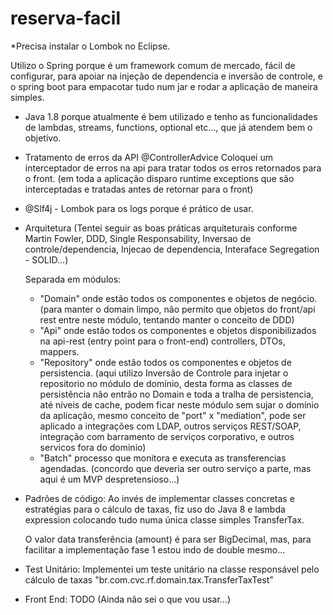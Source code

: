 # reserva-facil

*Precisa instalar o Lombok no Eclipse.

Utilizo o Spring porque é um framework comum de mercado, fácil de configurar, para apoiar na injeção de dependencia e inversão de controle, e o spring boot para empacotar tudo num jar e rodar a aplicação de maneira simples.

- Java 1.8 porque atualmente é bem utilizado e tenho as funcionalidades de lambdas, streams, functions, optional etc..., que já atendem bem o objetivo.

- Tratamento de erros da API @ControllerAdvice
Coloquei um interceptador de erros na api para tratar todos os erros retornados para o front. (em toda a aplicação disparo runtime exceptions que são interceptadas e tratadas antes de retornar para o front)

- @Slf4j - Lombok para os logs porque é prático de usar.

- Arquitetura (Tentei seguir as boas práticas arquiteturais conforme Martin Fowler, DDD, Single Responsability, Inversao de controle/dependencia, Injecao de dependencia, Interaface Segregation - SOLID...)

  Separada em módulos:
    - "Domain" onde estão todos os componentes e objetos de negócio. (para manter o domain limpo, não permito que objetos do front/api rest entre neste módulo, tentando manter o conceito de DDD)
    - "Api" onde estão todos os componentes e objetos disponibilizados na api-rest (entry point para o front-end) controllers, DTOs, mappers.
    - "Repository" onde estão todos os componentes e objetos de persistencia. (aqui utilizo Inversão de Controle para injetar o repositorio no módulo de domínio, desta forma as classes de persistência não entrão no Domain e toda a tralha de persistencia, até  níveis de cache, podem ficar neste módulo sem sujar o domínio da aplicação, mesmo conceito de "port" x "mediation", pode ser aplicado a integrações com LDAP, outros serviços REST/SOAP, integração com barramento de serviços corporativo, e outros servicos fora do dominio)
    - "Batch" processo que monitora e executa as transferencias agendadas. (concordo que deveria ser outro serviço a parte, mas aqui é um MVP despretensioso...)

- Padrões de código:
	  Ao invés de implementar classes concretas e estratégias para o cálculo de taxas, fiz uso do Java 8 e lambda expression colocando tudo numa única classe simples TransferTax.
	  
	 O valor data transferência (amount) é para ser BigDecimal, mas, para facilitar a implementação fase 1 estou indo de double mesmo...
  
- Test Unitário: 
	Implementei um teste unitário na classe responsável pelo cálculo de taxas "br.com.cvc.rf.domain.tax.TransferTaxTest"
  
 - Front End: TODO (Ainda não sei o que vou usar...)

    





